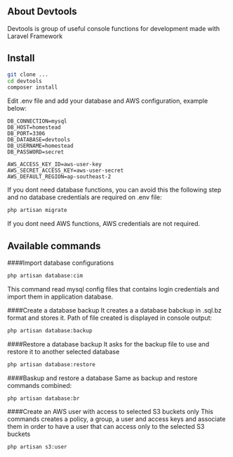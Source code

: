 ## About Devtools

Devtools is group of useful console functions for development made with Laravel Framework

## Install

```bash
git clone ...
cd devtools
composer install
```

Edit .env file and add your database and AWS configuration, example below:

```dotenv
DB_CONNECTION=mysql
DB_HOST=homestead
DB_PORT=3306
DB_DATABASE=devtools
DB_USERNAME=homestead
DB_PASSWORD=secret

AWS_ACCESS_KEY_ID=aws-user-key
AWS_SECRET_ACCESS_KEY=aws-user-secret
AWS_DEFAULT_REGION=ap-southeast-2
```


If you dont need database functions, you can avoid this the following step and no database credentials are required on .env file:

```bash
php artisan migrate
```

If you dont need AWS functions, AWS credentials are not required.

## Available commands

####Import database configurations
```bash
php artisan database:cim
```

This command read mysql config files that contains login credentials and import them in application database.

####Create a database backup
It creates a a database babckup in .sql.bz format and stores it. Path of file created is displayed in console output:
```bash
php artisan database:backup
```

####Restore a database backup
It asks for the backup file to use and restore it to another selected database
```bash
php artisan database:restore
```

####Baskup and restore a database
Same as backup and restore commands combined:
```bash
php artisan database:br
```

####Create an AWS user with access to selected S3 buckets only
This commands creates a policy, a group, a user and access keys and associate them in order to have a user that can access only to the selected S3 buckets
```bash
php artisan s3:user
```
